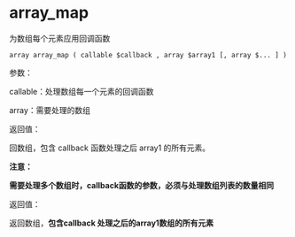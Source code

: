 # array\_map

为数组每个元素应用回调函数

```
array array_map ( callable $callback , array $array1 [, array $... ] )
```

参数：

callable：处理数组每一个元素的回调函数

array：需要处理的数组

返回值：

回数组，包含 callback 函数处理之后 array1 的所有元素。

**注意：**

**需要处理多个数组时，callback函数的参数，必须与处理数组列表的数量相同**

返回值：

返回数组，**包含callback 处理之后的array1数组的所有元素**



